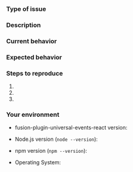 <!--
  Thank you for taking the time to submit an issue.

  Before opening a new issue, please search existing issues (https://github.com/fusionjs/fusion-plugin-universal-events-react/issues)
  to double-check your issue isn't already known.

  To make it easier for us to help you — please follow the suggested format below.
-->

<!--- Provide a general summary of the issue in the title -->

### Type of issue

<!-- Feature request or bug -->

### Description

<!--- Describe the issue or the enhancement you want to see. -->

### Current behavior

<!--- What happens. -->

### Expected behavior

<!--- What should happen. -->

### Steps to reproduce

1.
2.
3.

### Your environment

* fusion-plugin-universal-events-react version:

* Node.js version (`node --version`):

* npm version (`npm --version`):

* Operating System: